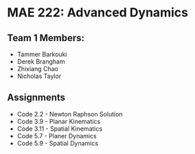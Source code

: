# MAE 222: Advanced Dynamics

## Team 1 Members:
- Tammer Barkouki
- Derek Brangham
- Zhixiang Chao
- Nicholas Taylor

## Assignments
- Code 2.2 - Newton Raphson Solution
- Code 3.9 - Planar Kinematics
- Code 3.11 - Spatial Kinematics
- Code 5.7 - Planer Dynamics
- Code 5.9 - Spatial Dynamics
